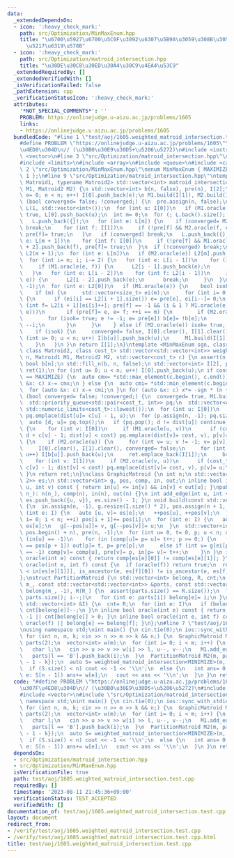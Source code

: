 ```yaml
---
data:
  _extendedDependsOn:
  - icon: ':heavy_check_mark:'
    path: src/Optimization/MinMaxEnum.hpp
    title: "\u6700\u5927\u6700\u5C0F\u3092\u6307\u5B9A\u3059\u308B\u305F\u3081\u306E\
      \u5217\u6319\u578B"
  - icon: ':heavy_check_mark:'
    path: src/Optimization/matroid_intersection.hpp
    title: "\u30DE\u30C8\u30ED\u30A4\u30C9\u4EA4\u53C9"
  _extendedRequiredBy: []
  _extendedVerifiedWith: []
  _isVerificationFailed: false
  _pathExtension: cpp
  _verificationStatusIcon: ':heavy_check_mark:'
  attributes:
    '*NOT_SPECIAL_COMMENTS*': ''
    PROBLEM: https://onlinejudge.u-aizu.ac.jp/problems/1605
    links:
    - https://onlinejudge.u-aizu.ac.jp/problems/1605
  bundledCode: "#line 1 \"test/aoj/1605.weighted_matroid_intersection.test.cpp\"\n\
    #define PROBLEM \"https://onlinejudge.u-aizu.ac.jp/problems/1605\"\n// \u91CD\u307F\
    \u4ED8\u304D\n// (\u30B0\u30E9\u30D5+\u5206\u5272)\n#include <iostream>\n#include\
    \ <vector>\n#line 3 \"src/Optimization/matroid_intersection.hpp\"\n#include <algorithm>\n\
    #include <limits>\n#include <array>\n#include <queue>\n#include <cassert>\n#line\
    \ 2 \"src/Optimization/MinMaxEnum.hpp\"\nenum MinMaxEnum { MAXIMIZE= -1, MINIMIZE=\
    \ 1 };\n#line 9 \"src/Optimization/matroid_intersection.hpp\"\ntemplate <typename\
    \ Matroid1, typename Matroid2> std::vector<int> matroid_intersection(int n, Matroid1\
    \ M1, Matroid2 M2) {\n std::vector<int> b(n, false), pre(n), I[2];\n for (int\
    \ e= 0; e < n; e++) I[0].push_back(e);\n M1.build(I[1]), M2.build(I[1]);\n for\
    \ (bool converged= false; !converged;) {\n  pre.assign(n, false);\n  std::vector\
    \ L(1, std::vector<int>());\n  for (int u: I[0])\n   if (M1.oracle(u)) pre[u]=\
    \ true, L[0].push_back(u);\n  int m= 0;\n  for (; L.back().size(); m+= 2) {\n\
    \   L.push_back({});\n   for (int e: L[m]) {\n    if (converged= M2.oracle(e))\
    \ break;\n    for (int f: I[1])\n     if (!pre[f] && M2.oracle(f, e)) L[m + 1].push_back(f),\
    \ pre[f]= true;\n   }\n   if (converged) break;\n   L.push_back({});\n   for (int\
    \ e: L[m + 1])\n    for (int f: I[0])\n     if (!pre[f] && M1.oracle(e, f)) L[m\
    \ + 2].push_back(f), pre[f]= true;\n  }\n  if (!converged) break;\n  std::vector<std::vector<int>>\
    \ L2(m + 1);\n  for (int e: L[m])\n   if (M2.oracle(e)) L2[m].push_back(e);\n\
    \  for (int i= m; i; i-= 2) {\n   for (int e: L[i - 1])\n    for (int f: L2[i])\n\
    \     if (M1.oracle(e, f)) {\n      L2[i - 1].push_back(e);\n      break;\n  \
    \   }\n   for (int e: L[i - 2])\n    for (int f: L2[i - 1])\n     if (M2.oracle(f,\
    \ e)) {\n      L2[i - 2].push_back(e);\n      break;\n     }\n  }\n  pre.assign(n,\
    \ -1);\n  for (int e: L2[0])\n   if (M1.oracle(e)) {\n    bool isok= false;\n\
    \    if (m) {\n     std::vector<size_t> ei(m);\n     for (int i= 0; e != -1;)\
    \ {\n      if (ei[i] == L2[i + 1].size()) e= pre[e], ei[i--]= 0;\n      else if\
    \ (int f= L2[i + 1][ei[i]++]; pre[f] == -1 && (i & 1 ? M1.oracle(e, f) : M2.oracle(f,\
    \ e)))\n       if (pre[f]= e, e= f; ++i == m) {\n        if (M2.oracle(e))\n \
    \        for (isok= true; e != -1; e= pre[e]) b[e]= !b[e];\n        else e= pre[e],\
    \ --i;\n       }\n     }\n    } else if (M2.oracle(e)) isok= true, b[e]= 1;\n\
    \    if (isok) {\n     converged= false, I[0].clear(), I[1].clear();\n     for\
    \ (int u= 0; u < n; u++) I[b[u]].push_back(u);\n     M1.build(I[1]), M2.build(I[1]);\n\
    \    }\n   }\n }\n return I[1];\n}\ntemplate <MinMaxEnum sgn, class Matroid1,\
    \ class Matroid2, class cost_t> std::vector<std::vector<int>> weighted_matroid_intersection(int\
    \ n, Matroid1 M1, Matroid2 M2, std::vector<cost_t> c) {\n assert(n == (int)c.size());\n\
    \ bool b[n];\n std::fill_n(b, n, false);\n std::vector<int> I[2], p;\n std::vector<std::vector<int>>\
    \ ret(1);\n for (int u= 0; u < n; u++) I[0].push_back(u);\n if constexpr (sgn\
    \ == MAXIMIZE) {\n  auto cmx= *std::max_element(c.begin(), c.end());\n  for (auto\
    \ &x: c) x-= cmx;\n } else {\n  auto cmi= *std::min_element(c.begin(), c.end());\n\
    \  for (auto &x: c) x-= cmi;\n }\n for (auto &x: c) x*= -sgn * (n + 1);\n for\
    \ (bool converged= false; !converged;) {\n  converged= true, M1.build(I[1]), M2.build(I[1]);\n\
    \  std::priority_queue<std::pair<cost_t, int>> pq;\n  std::vector<cost_t> dist(n,\
    \ std::numeric_limits<cost_t>::lowest());\n  for (int u: I[0])\n   if (M1.oracle(u))\
    \ pq.emplace(dist[u]= c[u] - 1, u);\n  for (p.assign(n, -1); pq.size();) {\n \
    \  auto [d, u]= pq.top();\n   if (pq.pop(); d != dist[u]) continue;\n   if (b[u])\
    \ {\n    for (int v: I[0])\n     if (M1.oracle(u, v))\n      if (cost_t cost=\
    \ d + c[v] - 1; dist[v] < cost) pq.emplace(dist[v]= cost, v), p[v]= u;\n   } else\
    \ {\n    if (M2.oracle(u)) {\n     for (int v= u; v != -1; v= p[v]) b[v]= !b[v];\n\
    \     I[0].clear(), I[1].clear(), converged= false;\n     for (int u= 0; u < n;\
    \ u++) I[b[u]].push_back(u);\n     ret.emplace_back(I[1]);\n     break;\n    }\n\
    \    for (int v: I[1])\n     if (M2.oracle(v, u))\n      if (cost_t cost= d -\
    \ c[v] - 1; dist[v] < cost) pq.emplace(dist[v]= cost, v), p[v]= u;\n   }\n  }\n\
    \ }\n return ret;\n}\nclass GraphicMatroid {\n int n;\n std::vector<std::array<int,\
    \ 2>> es;\n std::vector<int> g, pos, comp, in, out;\n inline bool is_ancestor(int\
    \ u, int v) const { return in[u] <= in[v] && in[v] < out[u]; }\npublic:\n GraphicMatroid(int\
    \ n_): n(n_), comp(n), in(n), out(n) {}\n int add_edge(int u, int v) { return\
    \ es.push_back({u, v}), es.size() - 1; }\n void build(const std::vector<int> &I)\
    \ {\n  in.assign(n, -1), g.resize(I.size() * 2), pos.assign(n + 1, 0);\n  for\
    \ (int e: I) {\n   auto [u, v]= es[e];\n   ++pos[u], ++pos[v];\n  }\n  for (int\
    \ i= 0; i < n; ++i) pos[i + 1]+= pos[i];\n  for (int e: I) {\n   auto [u, v]=\
    \ es[e];\n   g[--pos[u]]= v, g[--pos[v]]= u;\n  }\n  std::vector<int> ei(pos.begin(),\
    \ pos.begin() + n), pre(n, -1);\n  for (int u= 0, t= 0, p; u < n; u++)\n   if\
    \ (in[u] == -1)\n    for (in [comp[u]= p= u]= t++; p >= 0;) {\n     if (ei[p]\
    \ == pos[p + 1]) out[p]= t, p= pre[p];\n     else if (int v= g[ei[p]++]; in[v]\
    \ == -1) comp[v]= comp[u], pre[v]= p, in[p= v]= t++;\n    }\n }\n inline bool\
    \ oracle(int e) const { return comp[es[e][0]] != comp[es[e][1]]; }\n inline bool\
    \ oracle(int e, int f) const {\n  if (oracle(f)) return true;\n  return e= es[e][in[es[e][0]]\
    \ < in[es[e][1]]], is_ancestor(e, es[f][0]) != is_ancestor(e, es[f][1]);\n }\n\
    };\nstruct PartitionMatroid {\n std::vector<int> belong, R, cnt;\n PartitionMatroid(int\
    \ m_, const std::vector<std::vector<int>> &parts, const std::vector<int> &R_):\
    \ belong(m_, -1), R(R_) {\n  assert(parts.size() == R.size());\n  for (int i=\
    \ parts.size(); i--;)\n   for (int e: parts[i]) belong[e]= i;\n }\n void build(const\
    \ std::vector<int> &I) {\n  cnt= R;\n  for (int e: I)\n   if (belong[e] != -1)\
    \ cnt[belong[e]]--;\n }\n inline bool oracle(int e) const { return belong[e] ==\
    \ -1 || cnt[belong[e]] > 0; }\n inline bool oracle(int e, int f) const { return\
    \ oracle(f) || belong[e] == belong[f]; }\n};\n#line 7 \"test/aoj/1605.weighted_matroid_intersection.test.cpp\"\
    \nusing namespace std;\nint main() {\n cin.tie(0);\n ios::sync_with_stdio(false);\n\
    \ for (int n, m, k; cin >> n >> m >> k && n;) {\n  GraphicMatroid M1(n);\n  vector<vector<int>>\
    \ parts(2);\n  vector<int> w(m);\n  for (int i= 0; i < m; i++) {\n   int u, v;\n\
    \   char l;\n   cin >> u >> v >> w[i] >> l, u--, v--;\n   M1.add_edge(u, v);\n\
    \   parts[l == 'B'].push_back(i);\n  }\n  PartitionMatroid M2(m, parts, {k, n\
    \ - 1 - k});\n  auto S= weighted_matroid_intersection<MINIMIZE>(m, M1, M2, w);\n\
    \  if (S.size() < n) cout << -1 << '\\n';\n  else {\n   int ans= 0;\n   for (int\
    \ e: S[n - 1]) ans+= w[e];\n   cout << ans << '\\n';\n  }\n }\n return 0;\n}\n"
  code: "#define PROBLEM \"https://onlinejudge.u-aizu.ac.jp/problems/1605\"\n// \u91CD\
    \u307F\u4ED8\u304D\n// (\u30B0\u30E9\u30D5+\u5206\u5272)\n#include <iostream>\n\
    #include <vector>\n#include \"src/Optimization/matroid_intersection.hpp\"\nusing\
    \ namespace std;\nint main() {\n cin.tie(0);\n ios::sync_with_stdio(false);\n\
    \ for (int n, m, k; cin >> n >> m >> k && n;) {\n  GraphicMatroid M1(n);\n  vector<vector<int>>\
    \ parts(2);\n  vector<int> w(m);\n  for (int i= 0; i < m; i++) {\n   int u, v;\n\
    \   char l;\n   cin >> u >> v >> w[i] >> l, u--, v--;\n   M1.add_edge(u, v);\n\
    \   parts[l == 'B'].push_back(i);\n  }\n  PartitionMatroid M2(m, parts, {k, n\
    \ - 1 - k});\n  auto S= weighted_matroid_intersection<MINIMIZE>(m, M1, M2, w);\n\
    \  if (S.size() < n) cout << -1 << '\\n';\n  else {\n   int ans= 0;\n   for (int\
    \ e: S[n - 1]) ans+= w[e];\n   cout << ans << '\\n';\n  }\n }\n return 0;\n}"
  dependsOn:
  - src/Optimization/matroid_intersection.hpp
  - src/Optimization/MinMaxEnum.hpp
  isVerificationFile: true
  path: test/aoj/1605.weighted_matroid_intersection.test.cpp
  requiredBy: []
  timestamp: '2023-08-11 21:45:36+09:00'
  verificationStatus: TEST_ACCEPTED
  verifiedWith: []
documentation_of: test/aoj/1605.weighted_matroid_intersection.test.cpp
layout: document
redirect_from:
- /verify/test/aoj/1605.weighted_matroid_intersection.test.cpp
- /verify/test/aoj/1605.weighted_matroid_intersection.test.cpp.html
title: test/aoj/1605.weighted_matroid_intersection.test.cpp
---
```

